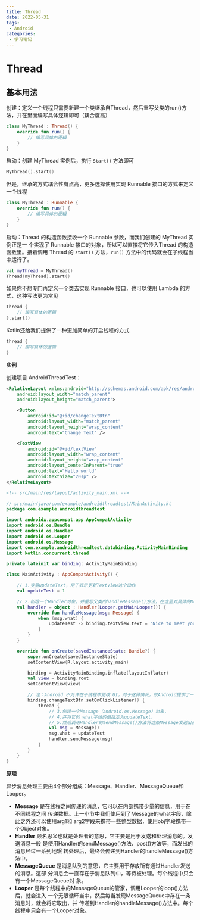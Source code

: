 ```yaml
---
title: Thread
date: 2022-05-31
tags:
 - Android
categories:
 - 学习笔记
---
```


# Thread

## 基本用法

创建：定义一个线程只需要新建一个类继承自Thread，然后重写父类的run()方法，并在里面编写具体逻辑即可（耦合度高）

```kotlin
class MyThread : Thread() { 
	override fun run() { 
		// 编写具体的逻辑
	}
}
```

启动：创建 MyThread 实例后，执行  `Start()` 方法即可

```kotlin
MyThread().start()
```

但是，继承的方式耦合性有点高，更多选择使用实现 Runnable 接口的方式来定义一个线程

```kotlin
class MyThread : Runnable { 
    override fun run() { 
        // 编写具体的逻辑
	}
}
```

启动：Thread 的构造函数接收一个 Runnable 参数，而我们创建的 MyThread 实例正是一 个实现了 Runnable 接口的对象，所以可以直接将它传入Thread 的构造函数里。接着调用 Thread 的 `start()` 方法，`run()` 方法中的代码就会在子线程当中运行了。

```kotlin
val myThread = MyThread() 
Thread(myThread).start()
```

如果你不想专门再定义一个类去实现 Runnable 接口，也可以使用 Lambda 的方式，这种写法更为常见

```kotlin
Thread { 
	// 编写具体的逻辑
}.start()
```

Kotlin还给我们提供了一种更加简单的开启线程的方式

```kotlin
thread {
	// 编写具体的逻辑
}
```



**实例**

创建项目 AndroidThreadTest：

```xml
<RelativeLayout xmlns:android="http://schemas.android.com/apk/res/android"
    android:layout_width="match_parent"
    android:layout_height="match_parent">

    <Button
        android:id="@+id/changeTextBtn"
        android:layout_width="match_parent"
        android:layout_height="wrap_content"
        android:text="Change Text" />

    <TextView
        android:id="@+id/textView"
        android:layout_width="wrap_content"
        android:layout_height="wrap_content"
        android:layout_centerInParent="true"
        android:text="Hello world"
        android:textSize="20sp" />
</RelativeLayout>

<!-- src/main/res/layout/activity_main.xml -->
```

```kotlin
// src/main/java/com/example/androidthreadtest/MainActivity.kt
package com.example.androidthreadtest

import androidx.appcompat.app.AppCompatActivity
import android.os.Bundle
import android.os.Handler
import android.os.Looper
import android.os.Message
import com.example.androidthreadtest.databinding.ActivityMainBinding
import kotlin.concurrent.thread

private lateinit var binding: ActivityMainBinding

class MainActivity : AppCompatActivity() {

    // 1.变量updateText，用于表示更新TextView这个动作
    val updateTest = 1

    // 2.新增一个Handler对象，并重写父类的handleMessage()方法，在这里对具体的Message进行处理
    val handler = object : Handler(Looper.getMainLooper()) {
        override fun handleMessage(msg: Message) {
            when (msg.what) {
                updateTest -> binding.textView.text = "Nice to meet you"
            }
        }
    }

    override fun onCreate(savedInstanceState: Bundle?) {
        super.onCreate(savedInstanceState)
        setContentView(R.layout.activity_main)

        binding = ActivityMainBinding.inflate(layoutInflater)
        val view = binding.root
        setContentView(view)

        // 注：Android 不允许在子线程中更改 UI，对于这种情况，故Android提供了一套异步消息处理机制：
        binding.changeTextBtn.setOnClickListener() {
            thread {
                // 3.创建一个Message（android.os.Message）对象，
                // 4.并将它的 what字段的值指定为updateText，
                // 5.然后调用Handler的sendMessage()方法将这条Message发送出去。
                val msg = Message()
                msg.what = updateTest
                handler.sendMessage(msg)
            }
        }
    }
}
```



**原理**

异步消息处理主要由4个部分组成：Message、Handler、MessageQueue和 Looper。

- **Message** 是在线程之间传递的消息，它可以在内部携带少量的信息，用于在不同线程之间 传递数据。上一小节中我们使用到了Message的what字段，除此之外还可以使用arg1和 arg2字段来携带一些整型数据，使用obj字段携带一个Object对象。
- **Handler** 顾名思义也就是处理者的意思，它主要是用于发送和处理消息的。发送消息一般 是使用Handler的sendMessage()方法、post()方法等，而发出的消息经过一系列地辗 转处理后，最终会传递到Handler的handleMessage()方法中。
- **MessageQueue** 是消息队列的意思，它主要用于存放所有通过Handler发送的消息。这部 分消息会一直存在于消息队列中，等待被处理。每个线程中只会有一个MessageQueue对 象。
- **Looper** 是每个线程中的MessageQueue的管家，调用Looper的loop()方法后，就会进入 一个无限循环当中，然后每当发现MessageQueue中存在一条消息时，就会将它取出，并 传递到Handler的handleMessage()方法中。每个线程中只会有一个Looper对象。